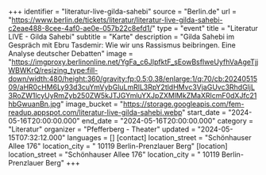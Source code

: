 +++
identifier = "literatur-live-gilda-sahebi"
source = "Berlin.de"
url = "https://www.berlin.de/tickets/literatur/literatur-live-gilda-sahebi-c2eae488-8cee-4af0-ae0e-057b22c8efd1/"
type = "event"
title = "Literatur LIVE - Gilda Sahebi"
subtitle = "Karte"
description = "Gilda Sahebi im Gespräch mit Ebru Tasdemir: Wie wir uns Rassismus beibringen. Eine Analyse deutscher Debatten"
image = "https://imgproxy.berlinonline.net/YgFa_c6JIpfktF_sEowBsfIweUyfhVaAgeTjjWBWKrQ/resizing_type:fill-down/width:480/height:360/gravity:fp:0.5:0.38/enlarge:1/q:70/cb:2024051509/aHR0cHM6Ly93d3cuYmVybGluLmRlL3RpY2tldHMvc3VjaGUvc3RhdGljL3RoZW1lcyUyRmZyb250ZW5kJTJGYmluYXJpZXMlMkZMaXRlcmF0dXJfc21hbGwuanBn.jpg"
image_bucket = "https://storage.googleapis.com/fem-readup.appspot.com/literatur-live-gilda-sahebi.webp"
start_date = "2024-05-16T20:00:00.000"
end_date = "2024-05-16T20:00:00.000"
category = "Literatur"
organizer = "Pfefferberg - Theater"
updated = "2024-05-15T07:32:12.000"
languages = []
[contact]
location_street = "Schönhauser Allee 176"
location_city = " 10119 Berlin-Prenzlauer Berg"
[location]
location_street = "Schönhauser Allee 176"
location_city = " 10119 Berlin-Prenzlauer Berg"
+++